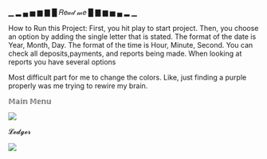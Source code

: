 ▁ ▂ ▄ ▅ ▆ ▇ █     𝑅𝑒𝒶𝒹 𝓂𝑒     █ ▇ ▆ ▅ ▄ ▂ ▁

How to Run this Project: 
First, you hit play to start project. 
Then, you choose an option by adding the single letter that is stated.
The format of the date is Year, Month, Day. 
The format of the time is Hour, Minute, Second.
You can check all deposits,payments, and reports being made.
When looking at reports you have several options


Most difficult part for me to change the colors. Like, just finding a purple properly was me trying to rewire my brain.

𝕄𝕒𝕚𝕟 𝕄𝕖𝕟𝕦

![](C:\Users\Jadal\OneDrive\Desktop\pluarsight\Capstones\AccountingLedger\Screenshots\Image1.png)

𝓛𝓮𝓭𝓰𝓮𝓻

![](C:\Users\Jadal\OneDrive\Desktop\pluarsight\Capstones\AccountingLedger\Screenshots\Image2.png)


